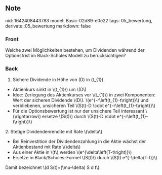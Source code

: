 ## Note
nid: 1642408443783
model: Basic-02d89-e0e22
tags: 05_bewertung, derivate::05_bewertung
markdown: false

### Front
Welche zwei Möglichkeiten bestehen, um Dividenden während der Optionsfrist im Black-Scholes Modell zu berücksichtigen?

### Back
1. Sichere Dividende in Höhe von \(D\) in \(t_{1}\)
<ul><li>Aktienkurs sinkt in \(t_{1}\) um \(D\)</li><li>Idee: Zerlegung des Aktienkurses vor \(t_{1}\) in zwei Komponenten: Wert der sicheren Dividende \(D\). \(e^{-r\left(t_{1}-t\right)}\) und verbliebenen, unsicheren Teil \(S(t)-D \cdot e^{-r\left(t_{1}-t\right)}\)</li><li>Für die Optionsbewertung ist nur der unsichere Teil interessant \(\rightarrow\) ersetze \(S(t)\) durch \(S(t)-D \cdot e^{-r\left(t_{1}-t\right)}\)</li></ul>2. Stetige Dividendenrendite mit Rate \(\delta\)
<ul><li>Bei Reinvestition der Dividendenzahlung in die Aktie wächst der Aktienbestand mit Rate \(\delta\)</li><li>Aus einer Aktie in \(t\) werden \(e^{\delta\left(T-t\right)}\)</li><li>Ersetze in Black/Scholes-Formel \(S(t)\) durch \(S(t) e^{-\delta(T-t)}\)</li></ul>Damit bezeichnet \(d S(t)=(\mu-\delta) S d t\).
